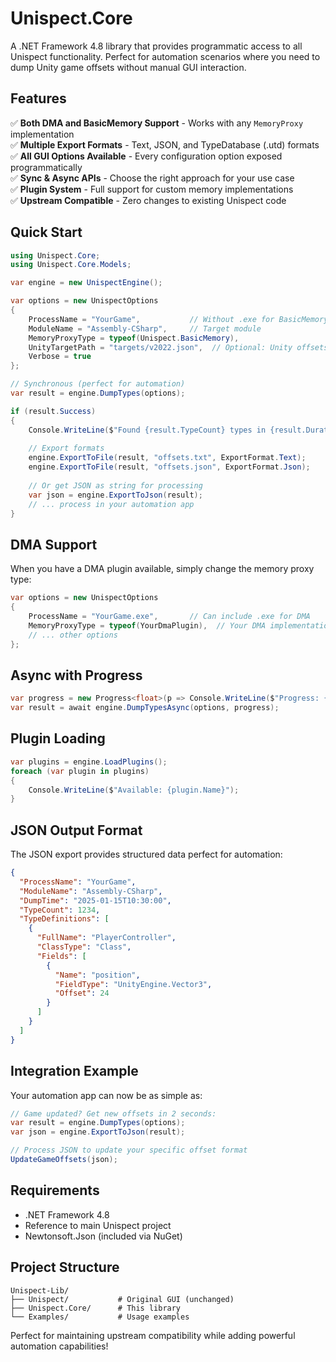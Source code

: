 # Unispect.Core

A .NET Framework 4.8 library that provides programmatic access to all Unispect functionality. Perfect for automation scenarios where you need to dump Unity game offsets without manual GUI interaction.

## Features

✅ **Both DMA and BasicMemory Support** - Works with any `MemoryProxy` implementation  
✅ **Multiple Export Formats** - Text, JSON, and TypeDatabase (.utd) formats  
✅ **All GUI Options Available** - Every configuration option exposed programmatically  
✅ **Sync & Async APIs** - Choose the right approach for your use case  
✅ **Plugin System** - Full support for custom memory implementations  
✅ **Upstream Compatible** - Zero changes to existing Unispect code  

## Quick Start

```csharp
using Unispect.Core;
using Unispect.Core.Models;

var engine = new UnispectEngine();

var options = new UnispectOptions
{
    ProcessName = "YourGame",           // Without .exe for BasicMemory
    ModuleName = "Assembly-CSharp",     // Target module
    MemoryProxyType = typeof(Unispect.BasicMemory),
    UnityTargetPath = "targets/v2022.json",  // Optional: Unity offsets
    Verbose = true
};

// Synchronous (perfect for automation)
var result = engine.DumpTypes(options);

if (result.Success)
{
    Console.WriteLine($"Found {result.TypeCount} types in {result.Duration.TotalSeconds:F2}s");
    
    // Export formats
    engine.ExportToFile(result, "offsets.txt", ExportFormat.Text);
    engine.ExportToFile(result, "offsets.json", ExportFormat.Json);
    
    // Or get JSON as string for processing
    var json = engine.ExportToJson(result);
    // ... process in your automation app
}
```

## DMA Support

When you have a DMA plugin available, simply change the memory proxy type:

```csharp
var options = new UnispectOptions
{
    ProcessName = "YourGame.exe",       // Can include .exe for DMA
    MemoryProxyType = typeof(YourDmaPlugin),  // Your DMA implementation
    // ... other options
};
```

## Async with Progress

```csharp
var progress = new Progress<float>(p => Console.WriteLine($"Progress: {p:P1}"));
var result = await engine.DumpTypesAsync(options, progress);
```

## Plugin Loading

```csharp
var plugins = engine.LoadPlugins();
foreach (var plugin in plugins)
{
    Console.WriteLine($"Available: {plugin.Name}");
}
```

## JSON Output Format

The JSON export provides structured data perfect for automation:

```json
{
  "ProcessName": "YourGame",
  "ModuleName": "Assembly-CSharp", 
  "DumpTime": "2025-01-15T10:30:00",
  "TypeCount": 1234,
  "TypeDefinitions": [
    {
      "FullName": "PlayerController",
      "ClassType": "Class",
      "Fields": [
        {
          "Name": "position",
          "FieldType": "UnityEngine.Vector3",
          "Offset": 24
        }
      ]
    }
  ]
}
```

## Integration Example

Your automation app can now be as simple as:

```csharp
// Game updated? Get new offsets in 2 seconds:
var result = engine.DumpTypes(options);
var json = engine.ExportToJson(result);

// Process JSON to update your specific offset format
UpdateGameOffsets(json);
```

## Requirements

- .NET Framework 4.8
- Reference to main Unispect project
- Newtonsoft.Json (included via NuGet)

## Project Structure

```
Unispect-Lib/
├── Unispect/           # Original GUI (unchanged)
├── Unispect.Core/      # This library  
└── Examples/           # Usage examples
```

Perfect for maintaining upstream compatibility while adding powerful automation capabilities! 